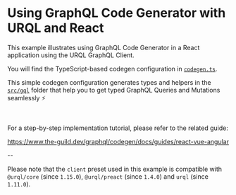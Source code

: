 # Using GraphQL Code Generator with URQL and React

This example illustrates using GraphQL Code Generator in a React application using the URQL GraphQL
Client.

You will find the TypeScript-based codegen configuration in [`codegen.ts`](./codegen.ts).

This simple codegen configuration generates types and helpers in the [`src/gql`](./src/gql/) folder
that help you to get typed GraphQL Queries and Mutations seamlessly ⚡️

<br />

For a step-by-step implementation tutorial, please refer to the related guide:

https://www.the-guild.dev/graphql/codegen/docs/guides/react-vue-angular

--

Please note that the `client` preset used in this example is compatible with `@urql/core` (since
`1.15.0`), `@urql/preact` (since `1.4.0`) and `urql` (since `1.11.0`).
